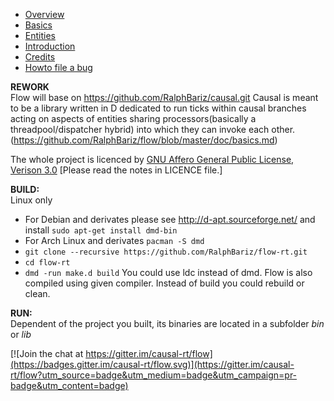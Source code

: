 * [Overview](doc/overview.md)
* [Basics](doc/basics.md)
* [Entities](doc/entities.md)
* [Introduction](doc/introduction.md)
* [Credits](doc/credits.md)
* [Howto file a bug](doc/howto_bug.md)

**REWORK**  
Flow will base on https://github.com/RalphBariz/causal.git
Causal is meant to be a library written in D dedicated to run ticks within causal branches acting on aspects of entities sharing processors(basically a threadpool/dispatcher hybrid) into which they can invoke each other.
(https://github.com/RalphBariz/flow/blob/master/doc/basics.md)

The whole project is licenced by [GNU Affero General Public License, Verison 3.0](https://github.com/RalphBariz/FLOW/blob/master/LICENSE) [Please read the notes in LICENCE file.]

**BUILD:**  
Linux only
* For Debian and derivates please see http://d-apt.sourceforge.net/ and install `sudo apt-get install dmd-bin`
* For Arch Linux and derivates `pacman -S dmd`
* `git clone --recursive https://github.com/RalphBariz/flow-rt.git`
* `cd flow-rt`
* `dmd -run make.d build` You could use ldc instead of dmd. Flow is also compiled using given compiler. Instead of build you could rebuild or clean.

**RUN:**  
Dependent of the project you built, its binaries are located in a subfolder *bin* or *lib*


[![Join the chat at https://gitter.im/causal-rt/flow](https://badges.gitter.im/causal-rt/flow.svg)](https://gitter.im/causal-rt/flow?utm_source=badge&utm_medium=badge&utm_campaign=pr-badge&utm_content=badge)